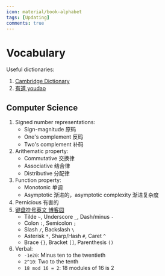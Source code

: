 ```yaml
---
icon: material/book-alphabet
tags: [Updating]
comments: true
---
```


# Vocabulary

Useful dictionaries:

1. [Cambridge Dictionary](https://dictionary.cambridge.org/)
2. [有道 youdao](https://dict.youdao.com/)

## Computer Science

1. Signed number representations:
      - Sign-magnitude 原码
      - One's complement 反码
      - Two's complement 补码
2. Arithematic property:
      - Commutative 交换律
      - Associative 结合律
      - Distributive 分配律
3. Function property:
      - Monotonic 单调
      - Asymptotic 渐进的，asymptotic complexity 渐进复杂度
4. Pernicious 有害的
5. [键盘符号英文 博客园](https://www.cnblogs.com/emanlee/p/15848215.html)
      - Tilde `~`, Underscore `_`, Dash/minus `-`
      - Colon `:`, Semicolon `;`
      - Slash `/`, Backslash `\`  
      - Asterisk `*`, Sharp/Hash `#`, Caret `^`
      - Brace `{}`, Bracket `[]`, Parenthesis `()`
6. Verbal:
      - `-1e20`: Minus ten to the twentieth
      - `2^10`: Two to the tenth
      - `18 mod 16 = 2`: 18 modules of 16 is 2
